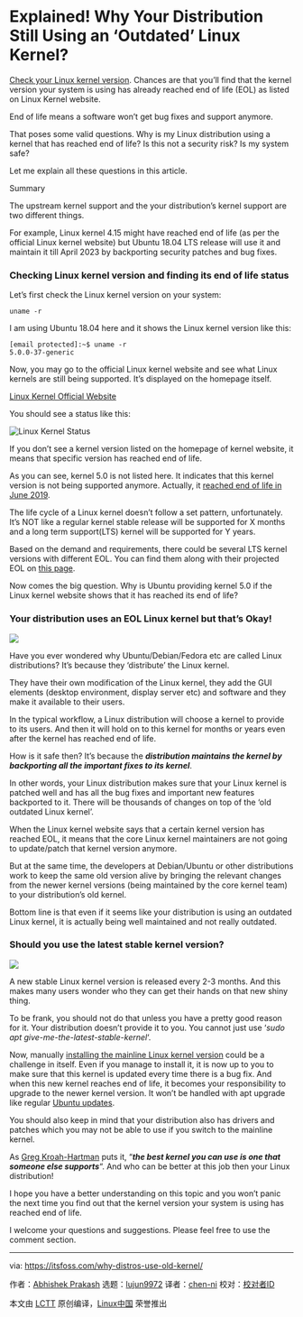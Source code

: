 [#]: collector: (lujun9972)
[#]: translator: (chen-ni)
[#]: reviewer: ( )
[#]: publisher: ( )
[#]: url: ( )
[#]: subject: (Explained! Why Your Distribution Still Using an ‘Outdated’ Linux Kernel?)
[#]: via: (https://itsfoss.com/why-distros-use-old-kernel/)
[#]: author: (Abhishek Prakash https://itsfoss.com/author/abhishek/)

Explained! Why Your Distribution Still Using an ‘Outdated’ Linux Kernel?
======

[Check your Linux kernel version][1]. Chances are that you’ll find that the kernel version your system is using has already reached end of life (EOL) as listed on Linux Kernel website.

End of life means a software won’t get bug fixes and support anymore.

That poses some valid questions. Why is my Linux distribution using a kernel that has reached end of life? Is this not a security risk? Is my system safe?

Let me explain all these questions in this article.

Summary

The upstream kernel support and the your distribution’s kernel support are two different things.

For example, Linux kernel 4.15 might have reached end of life (as per the official Linux kernel website) but Ubuntu 18.04 LTS release will use it and maintain it till April 2023 by backporting security patches and bug fixes.

### Checking Linux kernel version and finding its end of life status

Let’s first check the Linux kernel version on your system:

```
uname -r
```

I am using Ubuntu 18.04 here and it shows the Linux kernel version like this:

```
[email protected]:~$ uname -r
5.0.0-37-generic
```

Now, you may go to the official Linux kernel website and see what Linux kernels are still being supported. It’s displayed on the homepage itself.

[Linux Kernel Official Website][2]

You should see a status like this:

![Linux Kernel Status][3]

If you don’t see a kernel version listed on the homepage of kernel website, it means that specific version has reached end of life.

As you can see, kernel 5.0 is not listed here. It indicates that this kernel version is not being supported anymore. Actually, it [reached end of life in June 2019][4].

The life cycle of a Linux kernel doesn’t follow a set pattern, unfortunately. It’s NOT like a regular kernel stable release will be supported for X months and a long term support(LTS) kernel will be supported for Y years.

Based on the demand and requirements, there could be several LTS kernel versions with different EOL. You can find them along with their projected EOL on [this page][5].

Now comes the big question. Why is Ubuntu providing kernel 5.0 if the Linux kernel website shows that it has reached its end of life?

### Your distribution uses an EOL Linux kernel but that’s Okay!

![][6]

Have you ever wondered why Ubuntu/Debian/Fedora etc are called Linux distributions? It’s because they ‘distribute’ the Linux kernel.

They have their own modification of the Linux kernel, they add the GUI elements (desktop environment, display server etc) and software and they make it available to their users.

In the typical workflow, a Linux distribution will choose a kernel to provide to its users. And then it will hold on to this kernel for months or years even after the kernel has reached end of life.

How is it safe then? It’s because the _**distribution maintains the kernel by backporting all the important fixes to its kernel**_.

In other words, your Linux distribution makes sure that your Linux kernel is patched well and has all the bug fixes and important new features backported to it. There will be thousands of changes on top of the ‘old outdated Linux kernel’.

When the Linux kernel website says that a certain kernel version has reached EOL, it means that the core Linux kernel maintainers are not going to update/patch that kernel version anymore.

But at the same time, the developers at Debian/Ubuntu or other distributions work to keep the same old version alive by bringing the relevant changes from the newer kernel versions (being maintained by the core kernel team) to your distribution’s old kernel.

Bottom line is that even if it seems like your distribution is using an outdated Linux kernel, it is actually being well maintained and not really outdated.

### Should you use the latest stable kernel version?

![][7]

A new stable Linux kernel version is released every 2-3 months. And this makes many users wonder who they can get their hands on that new shiny thing.

To be frank, you should not do that unless you have a pretty good reason for it. Your distribution doesn’t provide it to you. You cannot just use ‘_sudo apt give-me-the-latest-stable-kernel_‘.

Now, manually [installing the mainline Linux kernel version][8] could be a challenge in itself. Even if you manage to install it, it is now up to you to make sure that this kernel is updated every time there is a bug fix. And when this new kernel reaches end of life, it becomes your responsibility to upgrade to the newer kernel version. It won’t be handled with apt upgrade like regular [Ubuntu updates][9].

You should also keep in mind that your distribution also has drivers and patches which you may not be able to use if you switch to the mainline kernel.

As [Greg Kroah-Hartman][10] puts it, “_**the best kernel you can use is one that someone else supports**_“. And who can be better at this job then your Linux distribution!

I hope you have a better understanding on this topic and you won’t panic the next time you find out that the kernel version your system is using has reached end of life.

I welcome your questions and suggestions. Please feel free to use the comment section.

--------------------------------------------------------------------------------

via: https://itsfoss.com/why-distros-use-old-kernel/

作者：[Abhishek Prakash][a]
选题：[lujun9972][b]
译者：[chen-ni](https://github.com/chen-ni)
校对：[校对者ID](https://github.com/校对者ID)

本文由 [LCTT](https://github.com/LCTT/TranslateProject) 原创编译，[Linux中国](https://linux.cn/) 荣誉推出

[a]: https://itsfoss.com/author/abhishek/
[b]: https://github.com/lujun9972
[1]: https://itsfoss.com/find-which-kernel-version-is-running-in-ubuntu/
[2]: https://www.kernel.org/
[3]: https://i0.wp.com/itsfoss.com/wp-content/uploads/2019/12/linux-kernel-status.jpg?ssl=1
[4]: http://lkml.iu.edu/hypermail/linux/kernel/1906.0/02354.html
[5]: https://www.kernel.org/category/releases.html
[6]: https://i0.wp.com/itsfoss.com/wp-content/uploads/2019/12/Keep_Calm_and_Trust_Your_Distribution.png?ssl=1
[7]: https://i0.wp.com/itsfoss.com/wp-content/uploads/2019/12/using_latest_kernel.png?ssl=1
[8]: https://wiki.ubuntu.com/Kernel/MainlineBuilds
[9]: https://itsfoss.com/update-ubuntu/
[10]: https://en.wikipedia.org/wiki/Greg_Kroah-Hartman
